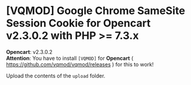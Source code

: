 # [VQMOD] Google Chrome SameSite Session Cookie for Opencart v2.3.0.2 with PHP >= 7.3.x

**Opencart**: v2.3.0.2  
**Attention**: You have to install `[VQMOD]` for **Opencart** ( https://github.com/vqmod/vqmod/releases ) for this to work!

Upload the contents of the `upload` folder.

